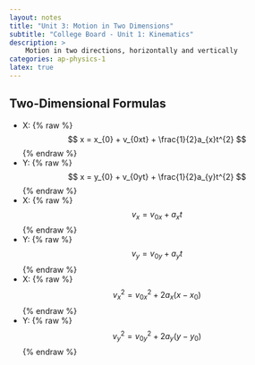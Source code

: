 ```yaml
---
layout: notes
title: "Unit 3: Motion in Two Dimensions"
subtitle: "College Board - Unit 1: Kinematics"
description: >
    Motion in two directions, horizontally and vertically
categories: ap-physics-1
latex: true
---
```


## Two-Dimensional Formulas
- X: {% raw %} $$ x = x_{0} + v_{0xt} + \frac{1}{2}a_{x}t^{2} $$ {% endraw %}
- Y: {% raw %} $$ x = y_{0} + v_{0yt} + \frac{1}{2}a_{y}t^{2} $$ {% endraw %}
- X: {% raw %} $$ v_{x} = v_{0x} + a_{x}t $$ {% endraw %}
- Y: {% raw %} $$ v_{y} = v_{0y} + a_{y}t $$ {% endraw %}
- X: {% raw %} $$ {v_{x}}^{2} = {v_{0x}}^{2} + 2a_{x}(x - x_{0}) $$ {% endraw %}
- Y: {% raw %} $$ {v_{y}}^{2} = {v_{0y}}^{2} + 2a_{y}(y - y_{0}) $$ {% endraw %}
